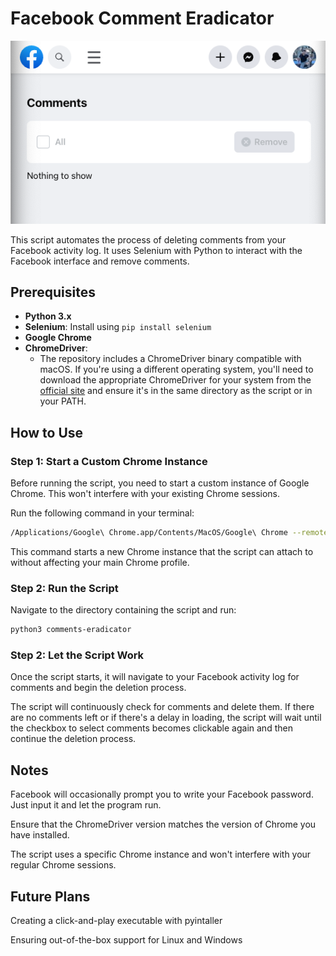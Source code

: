 # Facebook Comment Eradicator

![Clean Comments Inbox](Clean-comments-history.png)

This script automates the process of deleting comments from your Facebook activity log. It uses Selenium with Python to interact with the Facebook interface and remove comments.

## Prerequisites

- **Python 3.x**
- **Selenium**: Install using `pip install selenium`
- **Google Chrome**
- **ChromeDriver**: 
  - The repository includes a ChromeDriver binary compatible with macOS. If you're using a different operating system, you'll need to download the appropriate ChromeDriver for your system from the [official site](https://sites.google.com/a/chromium.org/chromedriver/downloads) and ensure it's in the same directory as the script or in your PATH.

## How to Use

### **Step 1: Start a Custom Chrome Instance**

Before running the script, you need to start a custom instance of Google Chrome. This won't interfere with your existing Chrome sessions.

Run the following command in your terminal:

```bash
/Applications/Google\ Chrome.app/Contents/MacOS/Google\ Chrome --remote-debugging-port=9222 --user-data-dir="/tmp/chrome_temp"
```

This command starts a new Chrome instance that the script can attach to without affecting your main Chrome profile.

### **Step 2: Run the Script**
Navigate to the directory containing the script and run:

```bash
python3 comments-eradicator

```

### **Step 2: Let the Script Work**

Once the script starts, it will navigate to your Facebook activity log for comments and begin the deletion process. 

The script will continuously check for comments and delete them. If there are no comments left or if there's a delay in loading, the script will wait until the checkbox to select comments becomes clickable again and then continue the deletion process.

## **Notes**

Facebook will occasionally prompt you to write your Facebook password. Just input it and let the program run.

Ensure that the ChromeDriver version matches the version of Chrome you have installed.

The script uses a specific Chrome instance and won't interfere with your regular Chrome sessions.

## **Future Plans**

Creating a click-and-play executable with pyintaller

Ensuring out-of-the-box support for Linux and Windows